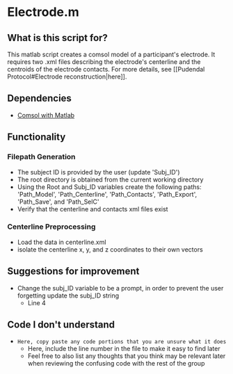 # Electrode.m
## What is this script for?
This matlab script creates a comsol model of a participant's electrode. It requires two .xml files describing the electrode's centerline and the centroids of the electrode contacts. For more details, see [[Pudendal Protocol#Electrode reconstruction|here]].

## Dependencies
- [Comsol with Matlab](https://doc.comsol.com/5.4/doc/com.comsol.help.llmatlab/LiveLinkForMATLABUsersGuide.pdf)

## Functionality 
### Filepath Generation
- The subject ID is provided by the user (update 'Subj_ID')
- The root directory is obtained from the current working directory
- Using the Root and Subj_ID variables create the following paths: 'Path_Model', 'Path_Centerline', 'Path_Contacts', 'Path_Export', 'Path_Save', and 'Path_SelC'
- Verify that the centerline and contacts xml files exist

### Centerline Preprocessing
- Load the data in centerline.xml
- isolate the centerline x, y, and z coordinates to their own vectors



## Suggestions for improvement
- Change the subj_ID variable to be a prompt, in order to prevent the user forgetting update the subj_ID string
	- Line 4

## Code I don't understand
- ```Here, copy paste any code portions that you are unsure what it does``` 
	- Here, include the line number in the file to make it easy to find later
	- Feel free to also list any thoughts that you think may be relevant later when reviewing  the confusing code with the rest of the group

